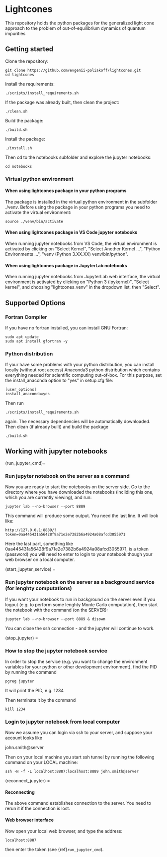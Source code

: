 # Lightcones

This repository holds the python packages for the generalized light cone approach to the problem of out-of-equilibrium dynamics of quantum impurities  

## Getting started

Clone the repository:

```
git clone https://github.com/evgenii-poliakoff/lightcones.git
cd lightcones
```

Install the requirements:

```
./scripts/install_requirements.sh
```

If the package was already built, then clean the project:

```
./clean.sh
```

Build the package:

```
./build.sh
```



Install the package:

```
./install.sh
```

Then cd to the notebooks subfolder and explore the jupyter notebooks:

```
cd notebooks
```

### Virtual python environment

#### When using lightcones package in your python programs

The package is installed in the virtual python environment in the subfolder ./venv. Before using the package in your python programs you need to activate the virtual environment: 

```
source ./venv/bin/activate
```

#### When using lightcones package in VS Code jupyter notebooks

When running jupyter notebooks from VS Code, the virtual environment is activated by clicking on "Select Kernel", "Select Another Kernel ...", "Python Environments ...", "venv (Python 3.XX.XX) venv/bin/python". 

#### When using lightcones package in JupyterLab notebooks

When running jupyter notebooks from JupyterLab web interface, the virtual environment is activated by clicking on "Python 3 (ipykernel)", "Select kernel", and choosing "lightcones_venv" in the dropdown list, then "Select".

## Supported Options

### Fortran Compiler

If you have no fortran installed, you can install GNU Fortran:

```
sudo apt update
sudo apt install gfortran -y
```


### Python distribution

If your have some problems with your python distribution, you can install locally (without root access) Anaconda3 python distribution which contains everything needed for scientific computing out-of-box. For this purpose, set the install_anaconda  option to "yes" in setup.cfg file:

```
[user_options]
install_anaconda=yes
```

Then run

```
./scripts/install_requirements.sh
```

again. The necessary dependencies will be automatically downloaded. Then clean (if already built) and build the package

```
./build.sh
```

## Working with jupyter notebooks

(run_jupyter_cmd)=
### Run jupyter notebook on the server as a command

Now you are ready to start the notebooks on the server side. Go to the directory where you have downloaded the notebooks (incliding this one, which you are currently viewing), and run:

```
jupyter lab --no-browser --port 8889
```
    
This command will produce some output. You need the last line. It will look like:

    http://127.0.0.1:8889/?token=0aa445431a56428f9a71e2e7382b6a4924a08afcd3055971

Here the last part, something like 0aa445431a56428f9a71e2e7382b6a4924a08afcd3055971, is a token (password) you will need to enter
to login to your notebook though your web browser on a local computer.


(start_jupyter_service) = 
### Run jupyter notebook on the server as a background service (for lenghty computations)


If you want your notebook to run in background on the server even if you logout (e.g. to perform some lenghty Monte Carlo computation), then start the notebook with the command (on the SERVER):

```
jupyter lab --no-browser --port 8889 & disown
```
    
You can close the ssh connection - and the jupyter will continue to work.

(stop_jupyter) = 

### How to stop the jupyter notebook service

In order to stop the service (e.g. you want to change the environment variables for your python or other development environment), find the PID by running the command

```
pgreg jupyter
```
   
It will print the PID, e.g. 1234

Then terminate it by the command

```
kill 1234
```

### Login to jupyter notebook from local computer

Now we assume you can login via ssh to your server, 
and suppose your account looks like

john.smith@server

Then on your local machine you start ssh tunnel by running the following command on your LOCAL machine:

```
ssh -N -f -L localhost:8887:localhost:8889 john.smith@server
```
    
(reconnect_jupyter) = 
#### Reconnecting

The above command establishes connection to the server. You need to rerun it if the connection is lost. 


#### Web browser interface

Now open your local web browser, and type the address:

```
localhost:8887
```

then enter the token (see {ref}`run_jupyter_cmd`).

